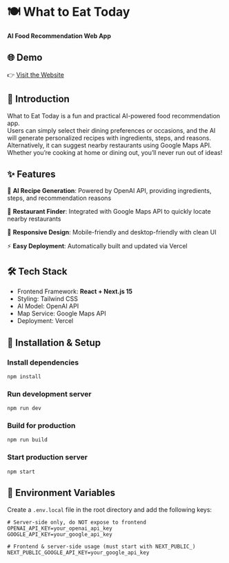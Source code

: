 # 🍽️ What to Eat Today
**AI Food Recommendation Web App**

## 🌐 Demo
👉 [Visit the Website](https://what-to-eat-ai.vercel.app/)

## 📖 Introduction
What to Eat Today is a fun and practical AI-powered food recommendation app.  
Users can simply select their dining preferences or occasions, and the AI will generate personalized recipes with ingredients, steps, and reasons.  
Alternatively, it can suggest nearby restaurants using Google Maps API.  
Whether you’re cooking at home or dining out, you’ll never run out of ideas!

## ✨ Features
🤖 **AI Recipe Generation**: Powered by OpenAI API, providing ingredients, steps, and recommendation reasons

🍜 **Restaurant Finder**: Integrated with Google Maps API to quickly locate nearby restaurants

🎨 **Responsive Design**: Mobile-friendly and desktop-friendly with clean UI

⚡ **Easy Deployment**: Automatically built and updated via Vercel

## 🛠 Tech Stack
- Frontend Framework: **React + Next.js 15**
- Styling: Tailwind CSS
- AI Model: OpenAI API
- Map Service: Google Maps API
- Deployment: Vercel

## 🚀 Installation & Setup
### Install dependencies
`npm install`

### Run development server
`npm run dev`

### Build for production
`npm run build`

### Start production server
`npm start`

## 📌 Environment Variables
Create a `.env.local` file in the root directory and add the following keys:

```
# Server-side only, do NOT expose to frontend
OPENAI_API_KEY=your_openai_api_key
GOOGLE_API_KEY=your_google_api_key

# Frontend & server-side usage (must start with NEXT_PUBLIC_)
NEXT_PUBLIC_GOOGLE_API_KEY=your_google_api_key
```
